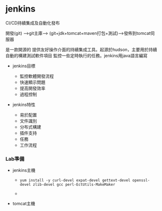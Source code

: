 # jenkins

CI/CD持續集成及自動化發布

開發(git) -->git主庫--> (git+jdk+tomcat+maven打包+測試)-->發佈到tomcat伺服器



是一款開源的 提供友好操作介面的持續集成工具。起源於hudson，主要用於持續自動的構建測試軟件項目 監控一些定時執行的任務。jenkins用java語言編寫 

* jenkins目標
  * 監控軟體開發流程
  * 快速顯示問題
  * 提高開發效率
  * 過程控制

* jenkins特性
  * 易於配置
  * 文件識別
  * 分布式構建
  * 插件支持
  * 任務
  * 工作流程



### Lab準備

* jenkins主機

  * ```
    yum install -y curl-devel expat-devel gettext-devel openssl-devel zlib-devel gcc perl-EctUtils-MakeMaker 
    ```

  * 

* tomcat主機